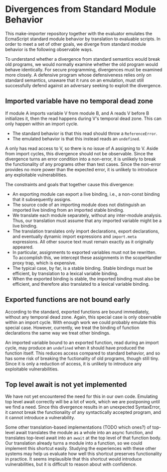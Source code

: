 # Divergences from Standard Module Behavior

This make-importer repository together with the evaluator emulates the EcmaScript standard module behavior by translation to evaluable scripts. In order to meet a set of other goals, we diverge from standard module behavior is the following observable ways.

To understand whether a divergence from standard semantics would break old programs, we would normally examine whether the old program would behave identically. For secure programming, divergences must be examined more closely. A defensive program whose defensiveness relies only on standard semantics, unaware that it runs on an emulation, must still successfully defend against an adversary seeking to exploit the divergence.

## Imported variable have no temporal dead zone

If module A imports variable V from module B, and A reads V before B initializes it, then the read happens during V's temporal dead zone. This can only happen within an import cycle.

   * The standard behavior is that this read should throw a `ReferenceError`.
   * The emulated behavior is that this instead reads an `undefined`.

A only has read access to V, so there is no issue of A assigning to V. Aside from import cycles, this divergence should not be observable. Since the divergence turns an error condition into a non-error, it is unlikely to break the functionality of any programs other than test cases. Since the non-error provides no more power than the expected error, it is unlikely to introduce any exploitable vulnerabilities.

The constraints and goals that together cause this divergence:

   * An exporting module can export a live binding, i.e., a non-const binding that it subsequently assigns.
   * The source code of an importing module does not distinguish an imported live binding from an imported stable binding.
   * We translate each module separately, without any inter-module analysis. Thus, our translation must assume that any imported variable might be a live binding.
   * The translation translates only import declarations, export declarations, and eventually dynamic import expressions and `import.meta` expressions. All other source text must remain exactly as it originally appeared.
   * In particular, assignments to exported variables must not be rewritten. To accomplish this, we intercept these assignments in the scopeHandler proxy trap, which is expensive.
   * The typical case, by far, is a stable binding. Stable bindings must be efficient, by translation to a lexical variable binding.
   * When the exported binding is stable, the imported binding must also be efficient, and therefore also translated to a lexical variable binding.

## Exported functions are not bound early

According to the standard, exported functions are bound immediately, without any temporal dead zone. Again, this special case is only observable within an import cycle. With enough work we could probably emulate this special case. However, currently, we treat the binding of function declarations the same way we treat other bindings.

An imported variable bound to an exported function, read during an import cycle, may produce an `undefined` when it should have produced the function itself. This reduces access compared to standard behavior, and so has some risk of breaking the fuctionality of old programs, though still tiny. Since it is only a reduction of access, it is unlikely to introduce any exploitable vulnerabilities.

## Top level await is not yet implemented

We have not yet encountered the need for this in our own code. Emulating top level await correctly will be a lot of work, which we are postponing until we find a need. Since this divergence results in an unexpected SyntaxError, it cannot break the functionality of any syntactically accepted program, and it cannot introduce a vulnerability.

Some other translation-based implementations (TODO which ones?) of top-level await translates the module as a whole into an async function, and translates top-level await into an `await` at the top level of that function body. Our translation already turns a module into a function, so we could implement this shortcut easily. Studying the experiences with these other systems may help us evaluate how well this shortcut preserves functionality in practice. It seems implausible that this shortcut would introduce vulnerabilities, but it is difficult to reason about with confidence.
